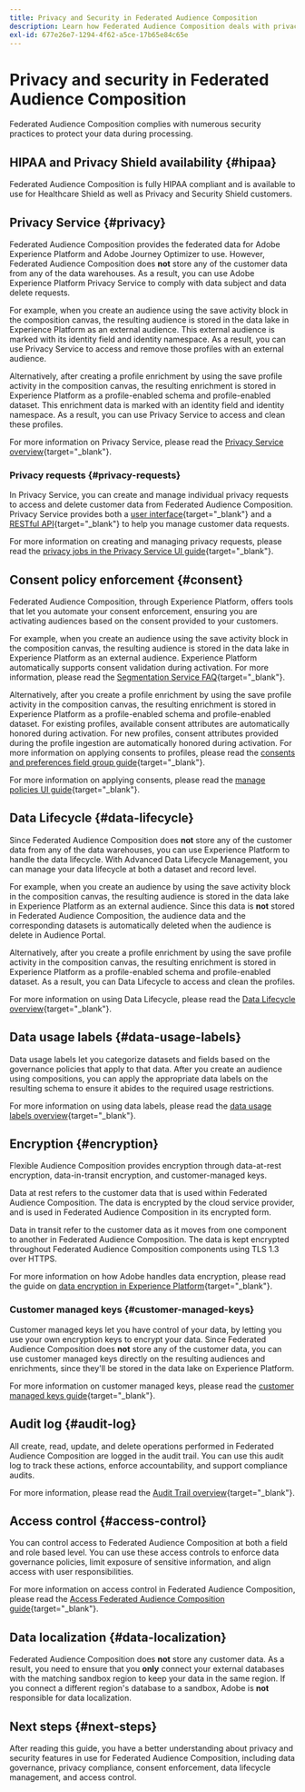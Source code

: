 ```yaml
---
title: Privacy and Security in Federated Audience Composition
description: Learn how Federated Audience Composition deals with privacy and security for user data, including features such as data governance, consent enforcement, access control, data encryption, and privacy compliance.
exl-id: 677e26e7-1294-4f62-a5ce-17b65e84c65e
---
```

# Privacy and security in Federated Audience Composition

Federated Audience Composition complies with numerous security practices to protect your data during processing.

## HIPAA and Privacy Shield availability {#hipaa}

Federated Audience Composition is fully HIPAA compliant and is available to use for Healthcare Shield as well as Privacy and Security Shield customers. 

## Privacy Service {#privacy}

Federated Audience Composition provides the federated data for Adobe Experience Platform and Adobe Journey Optimizer to use. However, Federated Audience Composition does **not** store any of the customer data from any of the data warehouses. As a result, you can use Adobe Experience Platform Privacy Service to comply with data subject and data delete requests.

For example, when you create an audience using the save activity block in the composition canvas, the resulting audience is stored in the data lake in Experience Platform as an external audience. This external audience is marked with its identity field and identity namespace. As a result, you can use Privacy Service to access and remove those profiles with an external audience.

Alternatively, after creating a profile enrichment by using the save profile activity in the composition canvas, the resulting enrichment is stored in Experience Platform as a profile-enabled schema and profile-enabled dataset. This enrichment data is marked with an identity field and identity namespace. As a result, you can use Privacy Service to access and clean these profiles.

For more information on Privacy Service, please read the [Privacy Service overview](https://experienceleague.adobe.com/en/docs/experience-platform/privacy/home){target="_blank"}.

### Privacy requests {#privacy-requests}

In Privacy Service, you can create and manage individual privacy requests to access and delete customer data from Federated Audience Composition. Privacy Service provides both a [user interface](https://experienceleague.adobe.com/docs/experience-platform/privacy/ui/user-guide.html){target="_blank"} and a [RESTful API](https://experienceleague.adobe.com/en/docs/experience-platform/privacy/api/overview){target="_blank"} to help you manage customer data requests.

For more information on creating and managing privacy requests, please read the [privacy jobs in the Privacy Service UI guide](https://experienceleague.adobe.com/en/docs/experience-platform/privacy/ui/user-guide){target="_blank"}.

## Consent policy enforcement {#consent}

Federated Audience Composition, through Experience Platform, offers tools that let you automate your consent enforcement, ensuring you are activating audiences based on the consent provided to your customers.

For example, when you create an audience using the save activity block in the composition canvas, the resulting audience is stored in the data lake in Experience Platform as an external audience. Experience Platform automatically supports consent validation during activation. For more information, please read the [Segmentation Service FAQ](https://experienceleague.adobe.com/en/docs/experience-platform/segmentation/faq#consent){target="_blank"}.

Alternatively, after you create a profile enrichment by using the save profile activity in the composition canvas, the resulting enrichment is stored in Experience Platform as a profile-enabled schema and profile-enabled dataset. For existing profiles, available consent attributes are automatically honored during activation. For new profiles, consent attributes provided during the profile ingestion are automatically honored during activation. For more information on applying consents to profiles, please read the [consents and preferences field group guide](https://experienceleague.adobe.com/en/docs/experience-platform/xdm/field-groups/profile/consents){target="_blank"}.

For more information on applying consents, please read the [manage policies UI guide](https://experienceleague.adobe.com/en/docs/experience-platform/data-governance/policies/user-guide#consent-policy){target="_blank"}.

## Data Lifecycle {#data-lifecycle}

Since Federated Audience Composition does **not** store any of the customer data from any of the data warehouses, you can use Experience Platform to handle the data lifecycle. With Advanced Data Lifecycle Management, you can manage your data lifecycle at both a dataset and record level.

For example, when you create an audience by using the save activity block in the composition canvas, the resulting audience is stored in the data lake in Experience Platform as an external audience. Since this data is **not** stored in Federated Audience Composition, the audience data and the corresponding datasets is automatically deleted when the audience is delete in Audience Portal.

Alternatively, after you create a profile enrichment by using the save profile activity in the composition canvas, the resulting enrichment is stored in Experience Platform as a profile-enabled schema and profile-enabled dataset. As a result, you can Data Lifecycle to access and clean the profiles.

For more information on using Data Lifecycle, please read the [Data Lifecycle overview](https://experienceleague.adobe.com/en/docs/experience-platform/data-lifecycle/home){target="_blank"}.

## Data usage labels {#data-usage-labels}

Data usage labels let you categorize datasets and fields based on the governance policies that apply to that data. After you create an audience using compositions, you can apply the appropriate data labels on the resulting schema to ensure it abides to the required usage restrictions.

For more information on using data labels, please read the [data usage labels overview](https://experienceleague.adobe.com/en/docs/experience-platform/data-governance/labels/overview){target="_blank"}.

## Encryption {#encryption}

Flexible Audience Composition provides encryption through data-at-rest encryption, data-in-transit encryption, and customer-managed keys.

Data at rest refers to the customer data that is used within Federated Audience Composition. The data is encrypted by the cloud service provider, and is used in Federated Audience Composition in its encrypted form.

Data in transit refer to the customer data as it moves from one component to another in Federated Audience Composition. The data is kept encrypted throughout Federated Audience Composition components using TLS 1.3 over HTTPS.

For more information on how Adobe handles data encryption, please read the guide on [data encryption in Experience Platform](https://experienceleague.adobe.com/en/docs/experience-platform/landing/governance-privacy-security/encryption){target="_blank"}.

### Customer managed keys {#customer-managed-keys}

Customer managed keys let you have control of your data, by letting you use your own encryption keys to encrypt your data. Since Federated Audience Composition does **not** store any of the customer data, you can use customer managed keys directly on the resulting audiences and enrichments, since they'll be stored in the data lake on Experience Platform.

For more information on customer managed keys, please read the [customer managed keys guide](https://experienceleague.adobe.com/en/docs/experience-platform/landing/governance-privacy-security/customer-managed-keys/overview){target="_blank"}.

## Audit log {#audit-log}

All create, read, update, and delete operations performed in Federated Audience Composition are logged in the audit trail. You can use this audit log to track these actions, enforce accountability, and support compliance audits.

For more information, please read the [Audit Trail overview](/help/admin/audit-trail.md){target="_blank"}.

## Access control {#access-control}

You can control access to Federated Audience Composition at both a field and role based level. You can use these access controls to enforce data governance policies, limit exposure of sensitive information, and align access with user responsibilities.

For more information on access control in Federated Audience Composition, please read the [Access Federated Audience Composition guide](/help/start/feature-access.md){target="_blank"}.

## Data localization {#data-localization}

Federated Audience Composition does **not** store any customer data. As a result, you need to ensure that you **only** connect your external databases with the matching sandbox region to keep your data in the same region. If you connect a different region's database to a sandbox, Adobe is **not** responsible for data localization.

## Next steps {#next-steps}

After reading this guide, you have a better understanding about privacy and security features in use for Federated Audience Composition, including data governance, privacy compliance, consent enforcement, data lifecycle management, and access control.

